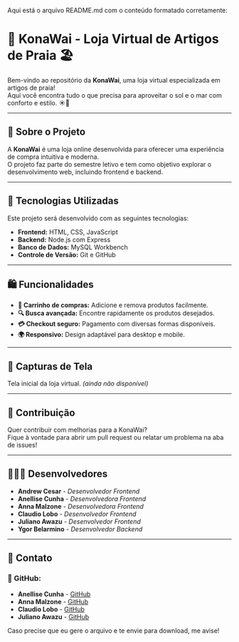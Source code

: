 Aqui está o arquivo README.md com o conteúdo formatado corretamente:

# 🌊 KonaWai - Loja Virtual de Artigos de Praia 🏖️

Bem-vindo ao repositório da **KonaWai**, uma loja virtual especializada em artigos de praia!  
Aqui você encontra tudo o que precisa para aproveitar o sol e o mar com conforto e estilo. ☀️🌊  

---

## 📌 Sobre o Projeto

A **KonaWai** é uma loja online desenvolvida para oferecer uma experiência de compra intuitiva e moderna.  
O projeto faz parte do semestre letivo e tem como objetivo explorar o desenvolvimento web, incluindo frontend e backend.

---

## 🚀 Tecnologias Utilizadas

Este projeto será desenvolvido com as seguintes tecnologias:

- **Frontend:** HTML, CSS, JavaScript  
- **Backend:** Node.js com Express  
- **Banco de Dados:** MySQL Workbench  
- **Controle de Versão:** Git e GitHub  

---

## 🛍️ Funcionalidades

- **🛒 Carrinho de compras:** Adicione e remova produtos facilmente.  
- **🔍 Busca avançada:** Encontre rapidamente os produtos desejados.  
- **💳 Checkout seguro:** Pagamento com diversas formas disponíveis.  
- **🌍 Responsivo:** Design adaptável para desktop e mobile.  

---

## 📸 Capturas de Tela

Tela inicial da loja virtual. *(ainda não disponível)*  

---

## 🤝 Contribuição

Quer contribuir com melhorias para a KonaWai?  
Fique à vontade para abrir um pull request ou relatar um problema na aba de issues!

---

## 👩🏻‍💻 Desenvolvedores

- **Andrew Cesar** - *Desenvolvedor Frontend*  
- **Anellise Cunha** - *Desenvolvedora Frontend*  
- **Anna Malzone** - *Desenvolvedora Frontend*  
- **Claudio Lobo** - *Desenvolvedor Frontend*  
- **Juliano Awazu** - *Desenvolvedor Frontend*  
- **Ygor Belarmino** - *Desenvolvedor Backend*  

---

## 📧 Contato

### 🐙 GitHub:
- **Anellise Cunha** - [GitHub](https://github.com/AnneCunha)  
- **Anna Malzone** - [GitHub](https://github.com/AnnaMalzone)  
- **Claudio Lobo** - [GitHub](https://github.com/lobo-chaib)  
- **Juliano Awazu** - [GitHub](https://github.com/awazudev)

Caso precise que eu gere o arquivo e te envie para download, me avise!

